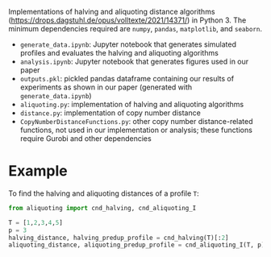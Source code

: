 Implementations of halving and aliquoting distance algorithms (https://drops.dagstuhl.de/opus/volltexte/2021/14371/) in Python 3. The minimum dependencies required are `numpy`, `pandas`, `matplotlib`, and `seaborn`.

* `generate_data.ipynb`: Jupyter notebook that generates simulated profiles and evaluates the halving and aliquoting algorithms
* `analysis.ipynb`: Jupyter notebook that generates figures used in our paper
* `outputs.pkl`: pickled pandas dataframe containing our results of experiments as shown in our paper (generated with `generate_data.ipynb`)
* `aliquoting.py`: implementation of halving and aliquoting algorithms
* `distance.py`: implementation of copy number distance
* `CopyNumberDistanceFunctions.py`: other copy number distance-related functions, not used in our implementation or analysis; these functions require Gurobi and other dependencies

# Example
To find the halving and aliquoting distances of a profile `T`:
``` python
from aliquoting import cnd_halving, cnd_aliquoting_I

T = [1,2,3,4,5]
p = 3
halving_distance, halving_predup_profile = cnd_halving(T)[:2]
aliquoting_distance, aliquoting_predup_profile = cnd_aliquoting_I(T, p)[:2]
```
